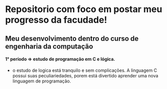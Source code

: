# Repositorio com foco em postar meu progresso da facudade!

## Meu desenvolvimento dentro do curso de engenharia da computação

#### 1° período => estudo de programação em C e lógica.
- o estudo de logica está tranquilo e sem complicações. A linguagem C possui suas peculiariedades, porem está divertido aprender uma nova linguagem de programação.
